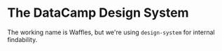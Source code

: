 # The DataCamp Design System
The working name is Waffles, but we're using `design-system` for internal findability.